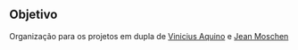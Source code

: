 ## Objetivo

Organização para os projetos em dupla de [Vinicius Aquino](https://github.com/vainicius) e [Jean Moschen](https://github.com/jean-mb)
